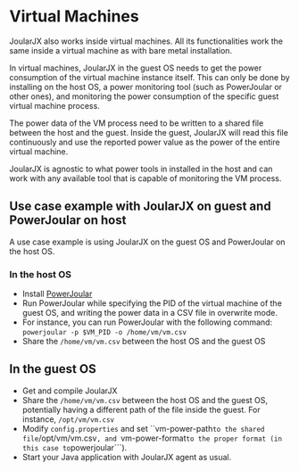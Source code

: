 # Virtual Machines

JoularJX also works inside virtual machines.
All its functionalities work the same inside a virtual machine as with bare metal installation.

In virtual machines, JoularJX in the guest OS needs to get the power consumption of the virtual machine instance itself.
This can only be done by installing on the host OS, a power monitoring tool (such as PowerJoular or other ones), and monitoring the power consumption of the specific guest virtual machine process.

The power data of the VM process need to be written to a shared file between the host and the guest.
Inside the guest, JoularJX will read this file continuously and use the reported power value as the power of the entire virtual machine.

JoularJX is agnostic to what power tools in installed in the host and can work with any available tool that is capable of monitoring the VM process.

## Use case example with JoularJX on guest and PowerJoular on host

A use case example is using JoularJX on the guest OS and PowerJoular on the host OS.

### In the host OS

- Install [PowerJoular](https://github.com/joular/powerjoular)
- Run PowerJoular while specifying the PID of the virtual machine of the guest OS, and writing the power data in a CSV file in overwrite mode.
- For instance, you can run PowerJoular with the following command: ```powerjoular -p $VM_PID -o /home/vm/vm.csv```
- Share the ```/home/vm/vm.csv``` between the host OS and the guest OS

## In the guest OS

- Get and compile JoularJX
- Share the ```/home/vm/vm.csv``` between the host OS and the guest OS, potentially having a different path of the file inside the guest. For instance, ```/opt/vm/vm.csv```
- Modify ```config.properties``` and set ``vm-power-path``` to the shared file ```/opt/vm/vm.csv```, and ```vm-power-format``` to the proper format (in this case to ```powerjoular```).
- Start your Java application with JoularJX agent as usual.